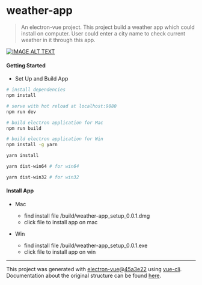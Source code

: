# weather-app

> An electron-vue project. This project build a weather app which could install on computer. User could enter a city name to check current weather in it through this app.

[![IMAGE ALT TEXT](http://img.youtube.com/vi/ewB9HrLSS9w/0.jpg)](https://youtu.be/ewB9HrLSS9w "coffee shop map")

#### Getting Started
* Set Up and Build App
``` bash
# install dependencies
npm install

# serve with hot reload at localhost:9080
npm run dev

# build electron application for Mac
npm run build

# build electron application for Win
npm install -g yarn

yarn install

yarn dist-win64 # for win64

yarn dist-win32 # for win32
```

#### Install App
* Mac
  + find install file /build/weather-app_setup_0.0.1.dmg
  + click file to install app on mac

* Win
  + find install file /build/weather-app_setup_0.0.1.exe
  + click file to install app on win

---

This project was generated with [electron-vue](https://github.com/SimulatedGREG/electron-vue)@[45a3e22](https://github.com/SimulatedGREG/electron-vue/tree/45a3e224e7bb8fc71909021ccfdcfec0f461f634) using [vue-cli](https://github.com/vuejs/vue-cli). Documentation about the original structure can be found [here](https://simulatedgreg.gitbooks.io/electron-vue/content/index.html).
